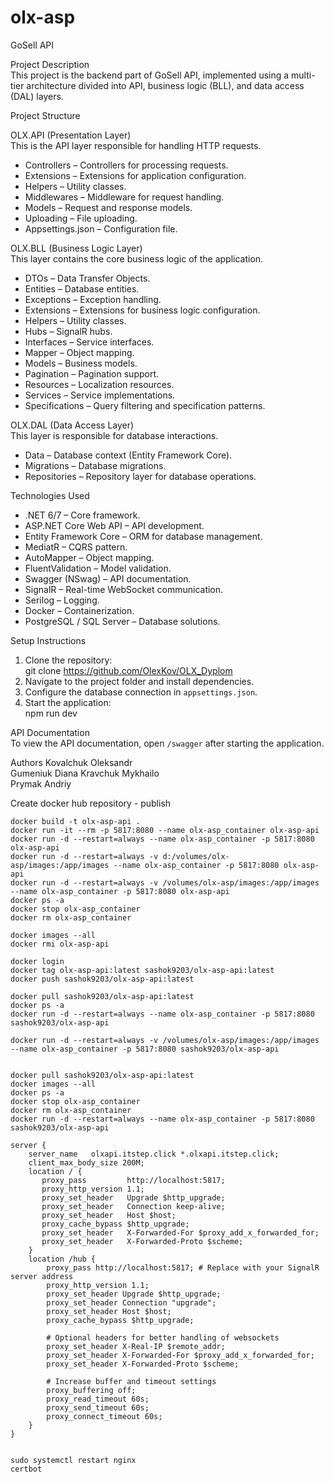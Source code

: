 # olx-asp
GoSell API  

Project Description  
This project is the backend part of GoSell API, implemented using a multi-tier architecture divided into API, business logic (BLL), and data access (DAL) layers.  

Project Structure  

OLX.API (Presentation Layer)  
This is the API layer responsible for handling HTTP requests.  
- Controllers – Controllers for processing requests.  
- Extensions – Extensions for application configuration.  
- Helpers – Utility classes.  
- Middlewares – Middleware for request handling.  
- Models – Request and response models.  
- Uploading – File uploading.  
- Appsettings.json – Configuration file.  

OLX.BLL (Business Logic Layer)  
This layer contains the core business logic of the application.  
- DTOs – Data Transfer Objects.  
- Entities – Database entities.  
- Exceptions – Exception handling.  
- Extensions – Extensions for business logic configuration.  
- Helpers – Utility classes.  
- Hubs – SignalR hubs.  
- Interfaces – Service interfaces.  
- Mapper – Object mapping.  
- Models – Business models.  
- Pagination – Pagination support.  
- Resources – Localization resources.  
- Services – Service implementations.  
- Specifications – Query filtering and specification patterns.  

OLX.DAL (Data Access Layer)  
This layer is responsible for database interactions.  
- Data – Database context (Entity Framework Core).  
- Migrations – Database migrations.  
- Repositories – Repository layer for database operations.  

Technologies Used  

- .NET 6/7 – Core framework.  
- ASP.NET Core Web API – API development.  
- Entity Framework Core – ORM for database management.  
- MediatR – CQRS pattern.  
- AutoMapper – Object mapping.  
- FluentValidation – Model validation.  
- Swagger (NSwag) – API documentation.  
- SignalR – Real-time WebSocket communication.  
- Serilog – Logging.  
- Docker – Containerization.  
- PostgreSQL / SQL Server – Database solutions.  

Setup Instructions 
1. Clone the repository:  
   git clone https://github.com/OlexKov/OLX_Dyplom
2. Navigate to the project folder and install dependencies.  
3. Configure the database connection in `appsettings.json`.  
4. Start the application:  
   npm run dev
   
API Documentation  
To view the API documentation, open `/swagger` after starting the application.  

Authors
Kovalchuk Oleksandr  
Gumeniuk Diana 
Kravchuk Mykhailo  
Prymak Andriy  

Create docker hub repository - publish
```
docker build -t olx-asp-api . 
docker run -it --rm -p 5817:8080 --name olx-asp_container olx-asp-api
docker run -d --restart=always --name olx-asp_container -p 5817:8080 olx-asp-api
docker run -d --restart=always -v d:/volumes/olx-asp/images:/app/images --name olx-asp_container -p 5817:8080 olx-asp-api
docker run -d --restart=always -v /volumes/olx-asp/images:/app/images --name olx-asp_container -p 5817:8080 olx-asp-api
docker ps -a
docker stop olx-asp_container
docker rm olx-asp_container

docker images --all
docker rmi olx-asp-api

docker login
docker tag olx-asp-api:latest sashok9203/olx-asp-api:latest
docker push sashok9203/olx-asp-api:latest

docker pull sashok9203/olx-asp-api:latest
docker ps -a
docker run -d --restart=always --name olx-asp_container -p 5817:8080 sashok9203/olx-asp-api

docker run -d --restart=always -v /volumes/olx-asp/images:/app/images --name olx-asp_container -p 5817:8080 sashok9203/olx-asp-api


docker pull sashok9203/olx-asp-api:latest
docker images --all
docker ps -a
docker stop olx-asp_container
docker rm olx-asp_container
docker run -d --restart=always --name olx-asp_container -p 5817:8080 sashok9203/olx-asp-api
```

```nginx options /etc/nginx/sites-available/default
server {
    server_name   olxapi.itstep.click *.olxapi.itstep.click;
    client_max_body_size 200M;
    location / {
       proxy_pass         http://localhost:5817;
       proxy_http_version 1.1;
       proxy_set_header   Upgrade $http_upgrade;
       proxy_set_header   Connection keep-alive;
       proxy_set_header   Host $host;
       proxy_cache_bypass $http_upgrade;
       proxy_set_header   X-Forwarded-For $proxy_add_x_forwarded_for;
       proxy_set_header   X-Forwarded-Proto $scheme;
    }
    location /hub {
        proxy_pass http://localhost:5817; # Replace with your SignalR server address
        proxy_http_version 1.1;
        proxy_set_header Upgrade $http_upgrade;
        proxy_set_header Connection "upgrade";
        proxy_set_header Host $host;
        proxy_cache_bypass $http_upgrade;

        # Optional headers for better handling of websockets
        proxy_set_header X-Real-IP $remote_addr;
        proxy_set_header X-Forwarded-For $proxy_add_x_forwarded_for;
        proxy_set_header X-Forwarded-Proto $scheme;

        # Increase buffer and timeout settings
        proxy_buffering off;
        proxy_read_timeout 60s;
        proxy_send_timeout 60s;
        proxy_connect_timeout 60s;
    }
}


sudo systemctl restart nginx
certbot
```

